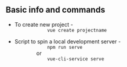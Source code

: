 <h2>Basic info and commands</h2>
<ul>
    <li> 
        To create new project -         
        <code>
            vue create projectname
        </code>
    </li>
    <li> 
        Script to spin a local development server -         
        <code>
            npm run serve
        </code>
        or
        <code>
            vue-cli-service serve
        </code>
    </li>
</ul>
